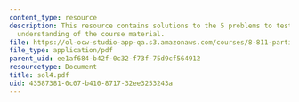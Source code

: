 ```yaml
---
content_type: resource
description: This resource contains solutions to the 5 problems to test the student's
  understanding of the course material.
file: https://ol-ocw-studio-app-qa.s3.amazonaws.com/courses/8-811-particle-physics-ii-fall-2005/435873810c07b410871732ee3253243a_sol4.pdf
file_type: application/pdf
parent_uid: ee1af684-b42f-0c32-f73f-75d9cf564912
resourcetype: Document
title: sol4.pdf
uid: 43587381-0c07-b410-8717-32ee3253243a
---
```


